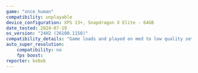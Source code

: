 ```yaml
---
game: "once_human"
compatibility: unplayable
device_configuration: XPS 13+, Snapdragon X Elite - 64GB
date_tested: 2024-07-19
os_version: "24H2 (26100.1150)"
compatibility_details: "Game loads and played on med to low quality settings - once. Resolution was auto set. Was able to average 20-35 FPS. Game had what felt like extreme input lag and would hitch before eventually crashing when trying to move to another area. Upon relaunch the game stated that it didn't support integrated graphics cards and closed."
auto_super_resolution:
    compatibility: no
    fps boost: 
reporter: kebob
---
```

